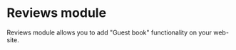 Reviews module
==============

Reviews module allows you to add "Guest book" functionality on your web-site.
